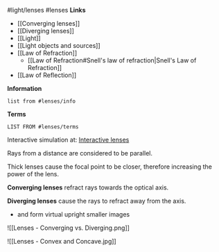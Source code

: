 #light/lenses #lenses
**Links**
- [[Converging lenses]] 
- [[Diverging lenses]] 
- [[Light]] 
- [[Light objects and sources]] 
- [[Law of Refraction]] 
	- [[Law of Refraction#Snell's law of refraction|Snell's Law of Refraction]]
- [[Law of Reflection]] 

**Information**
```dataview
list from #lenses/info
```

**Terms**
```dataview
LIST FROM #lenses/terms 
```
Interactive simulation at: [Interactive lenses](https://phet.colorado.edu/sims/html/bending-light/latest/bending-light_all.html)

Rays from a distance are considered to be parallel.

Thick lenses cause the focal point to be closer, therefore increasing the power of the lens.


**Converging lenses** refract rays towards the optical axis.

**Diverging lenses** cause the rays to refract away from the axis.
- and form virtual upright smaller images

![[Lenses - Converging vs. Diverging.png]]

![[Lenses - Convex and Concave.jpg]]

